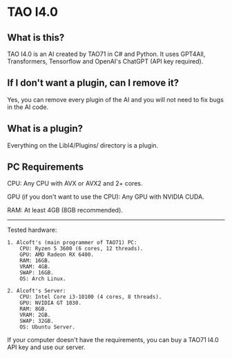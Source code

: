 # TAO I4.0
## What is this?
TAO I4.0 is an AI created by TAO71 in C# and Python. It uses GPT4All, Transformers, Tensorflow and OpenAI's ChatGPT (API key required).

## If I don't want a plugin, can I remove it?
Yes, you can remove every plugin of the AI and you will not need to fix bugs in the AI code.

## What is a plugin?
Everything on the LibI4/Plugins/ directory is a plugin.

## PC Requirements
CPU: Any CPU with AVX or AVX2 and 2+ cores.

GPU (if you don't want to use the CPU): Any GPU with NVIDIA CUDA.

RAM: At least 4GB (8GB recommended).

-----------------------------------

Tested hardware:
```
1. Alcoft's (main programmer of TAO71) PC:
    CPU: Ryzen 5 3600 (6 cores, 12 threads).
    GPU: AMD Radeon RX 6400.
    RAM: 16GB.
    VRAM: 4GB.
    SWAP: 16GB.
    OS: Arch Linux.
    
2. Alcoft's Server:
    CPU: Intel Core i3-10100 (4 cores, 8 threads).
    GPU: NVIDIA GT 1030.
    RAM: 8GB.
    VRAM: 2GB.
    SWAP: 32GB.
    OS: Ubuntu Server.
```
If your computer doesn't have the requirements, you can buy a TAO71 I4.0 API key and use our server.
